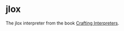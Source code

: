 # jlox
The jlox interpreter from the book [Crafting Interpreters](https://craftinginterpreters.com).
